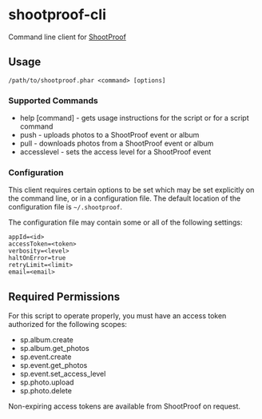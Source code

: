 # shootproof-cli

Command line client for [ShootProof](http://shootproof.com)

## Usage

```/path/to/shootproof.phar <command> [options]```

### Supported Commands

* help [command] - gets usage instructions for the script or for a script command
* push - uploads photos to a ShootProof event or album
* pull - downloads photos from a ShootProof event or album
* accesslevel - sets the access level for a ShootProof event

### Configuration

This client requires certain options to be set which may be set explicitly on the command line, or in a configuration file. The default location of the configuration file is `~/.shootproof`.

The configuration file may contain some or all of the following settings:

```
appId=<id>
accessToken=<token>
verbosity=<level>
haltOnError=true
retryLimit=<limit>
email=<email>
```

## Required Permissions

For this script to operate properly, you must have an access token authorized for the following scopes:

* sp.album.create
* sp.album.get_photos
* sp.event.create
* sp.event.get_photos
* sp.event.set_access_level
* sp.photo.upload
* sp.photo.delete

Non-expiring access tokens are available from ShootProof on request.
